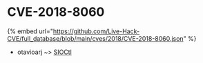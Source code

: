 # CVE-2018-8060
{% embed url="https://github.com/Live-Hack-CVE/full_database/blob/main/cves/2018/CVE-2018-8060.json" %}

* otavioarj ~> [SIOCtl](https://www.alice-snow.ru/2018/database/cve-2018-8060/sioctl-otavioarj)
